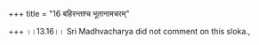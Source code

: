 +++
title = "16 बहिरन्तश्च भूतानामचरम्"

+++
।।13.16।। Sri Madhvacharya did not comment on this sloka.,
